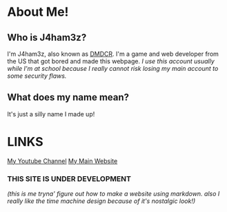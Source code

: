 # About Me!
## Who is J4ham3z?
I'm J4ham3z, also known as [DMDCR](https://github.com/DMDCR). I'm a game and web developer from the US that got bored and made this webpage. *I use this account usually while I'm at school because I really cannot risk losing my main account to some security flaws.*
## What does my name mean?
It's just a silly name I made up!
# LINKS
[My Youtube Channel](https://youtube.com/@dmdev_)
[My Main Website](https://dmdtutorials.com)

### THIS SITE IS UNDER DEVELOPMENT
*(this is me tryna' figure out how to make a website using markdown. also I really like the time machine design because of it's nostalgic look!)*
